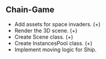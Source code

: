 ## Chain-Game
* Add assets for space invaders. (+)
* Render the 3D scene. (+)
* Create Scene class. (+)
* Create InstancesPool class. (+)
* Implement moving logic for Ship.